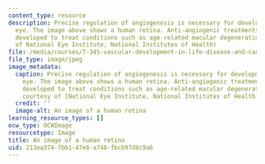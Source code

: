 ```yaml
---
content_type: resource
description: Precise regulation of angiogenesis is necessary for development of the
  eye. The image above shows a human retina. Anti-angiogenic treatments have been
  developed to treat conditions such as age-related macular degeneration. (Image courtesy
  of National Eye Institute, National Institutes of Health)
file: /media/courses/7-345-vascular-development-in-life-disease-and-cancer-medicine-fall-2009/213ea3747bb147e8a748fbcb97d8c9a6_7-345f09.jpg
file_type: image/jpeg
image_metadata:
  caption: Precise regulation of angiogenesis is necessary for development of the
    eye. The image above shows a human retina. Anti-angiogenic treatments have been
    developed to treat conditions such as age-related macular degeneration. (Image
    courtesy of [National Eye Institute, National Institutes of Health](http://www.nei.nih.gov/))
  credit: ''
  image-alt: An image of a human retina
learning_resource_types: []
ocw_type: OCWImage
resourcetype: Image
title: An image of a human retina
uid: 213ea374-7bb1-47e8-a748-fbcb97d8c9a6
---
```

